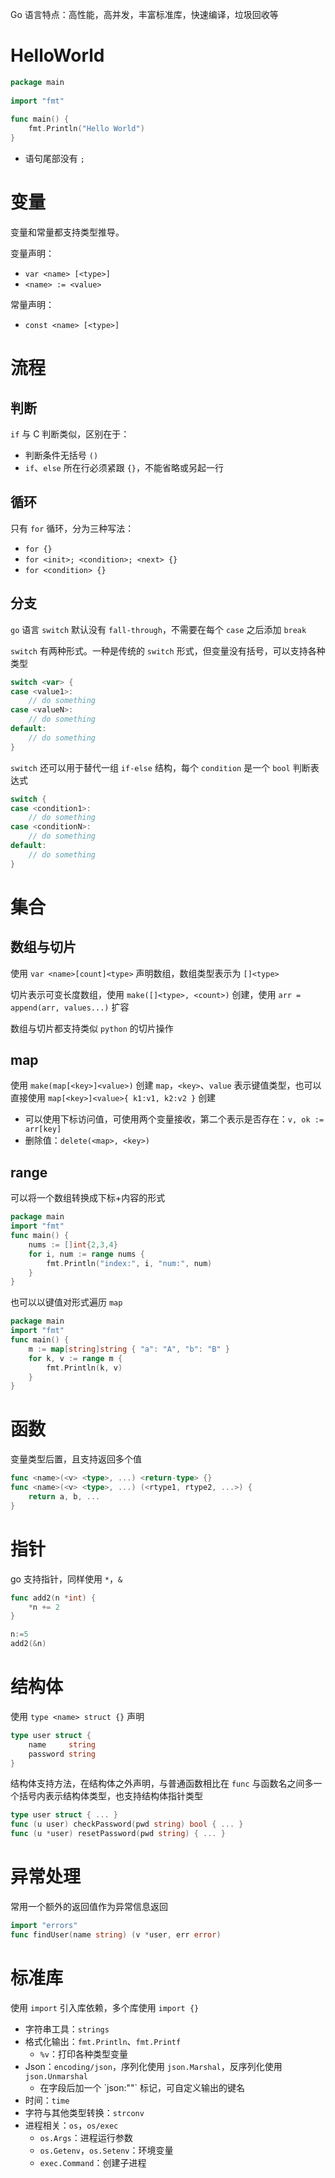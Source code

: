 Go 语言特点：高性能，高并发，丰富标准库，快速编译，垃圾回收等
# HelloWorld

```go
package main  
  
import "fmt"  
  
func main() {  
    fmt.Println("Hello World")  
}
```

- 语句尾部没有 `;`
# 变量

变量和常量都支持类型推导。

变量声明：
-  `var <name> [<type>]`
- `<name> := <value>`

常量声明：
- `const <name> [<type>]`
# 流程
## 判断

`if` 与 C 判断类似，区别在于：
- 判断条件无括号  `()`
- `if`、`else` 所在行必须紧跟 `{}`，不能省略或另起一行
## 循环

只有 `for` 循环，分为三种写法：
- `for {}`
- `for <init>; <condition>; <next> {}`
- `for <condition> {}`
## 分支

`go` 语言 `switch` 默认没有 `fall-through`，不需要在每个 `case` 之后添加 `break`

`switch` 有两种形式。一种是传统的 ` switch ` 形式，但变量没有括号，可以支持各种类型

```go
switch <var> {
case <value1>: 
	// do something
case <valueN>:
    // do something
default:
    // do something
}
```

`switch` 还可以用于替代一组 `if-else` 结构，每个 `condition` 是一个 `bool` 判断表达式

```go
switch {
case <condition1>:
    // do something
case <conditionN>:
    // do something
default:
    // do something
}
```
# 集合
## 数组与切片

使用 `var <name>[count]<type>` 声明数组，数组类型表示为 `[]<type>`

切片表示可变长度数组，使用 `make([]<type>, <count>)` 创建，使用 `arr = append(arr, values...)` 扩容

数组与切片都支持类似 `python` 的切片操作
## map

使用 `make(map[<key>]<value>)` 创建 `map`，`<key>`、`value` 表示键值类型，也可以直接使用 `map[<key>]<value>{ k1:v1, k2:v2 }` 创建
- 可以使用下标访问值，可使用两个变量接收，第二个表示是否存在：`v, ok := arr[key]`
- 删除值：`delete(<map>, <key>)`
## range

可以将一个数组转换成下标+内容的形式

```go
package main
import "fmt"
func main() {
    nums := []int{2,3,4}
    for i, num := range nums {
        fmt.Println("index:", i, "num:", num)
    }
}
```

也可以以键值对形式遍历 `map`

```go
package main
import "fmt"
func main() {
    m := map[string]string { "a": "A", "b": "B" }
    for k, v := range m {
        fmt.Println(k, v)
    }
}
```
# 函数

变量类型后置，且支持返回多个值

```go
func <name>(<v> <type>, ...) <return-type> {}
func <name>(<v> <type>, ...) (<rtype1, rtype2, ...>) {
    return a, b, ...
}
```
# 指针

go 支持指针，同样使用 `*`，`&`

```go
func add2(n *int) {
    *n += 2
}

n:=5
add2(&n)
```
# 结构体

使用 `type <name> struct {}` 声明

```go
type user struct {
    name     string
    password string
}
```

结构体支持方法，在结构体之外声明，与普通函数相比在 `func` 与函数名之间多一个括号内表示结构体类型，也支持结构体指针类型

```go
type user struct { ... }
func (u user) checkPassword(pwd string) bool { ... }
func (u *user) resetPassword(pwd string) { ... }
```
# 异常处理

常用一个额外的返回值作为异常信息返回

```go
import "errors"
func findUser(name string) (v *user, err error)
```
# 标准库

使用 `import` 引入库依赖，多个库使用 `import {}`

- 字符串工具：`strings`
- 格式化输出：`fmt.Println`、`fmt.Printf`
	- `%v`：打印各种类型变量
- Json：`encoding/json`，序列化使用 `json.Marshal`，反序列化使用 `json.Unmarshal`
	- 在字段后加一个 \`json:"<name>"\` 标记，可自定义输出的键名
- 时间：`time`
- 字符与其他类型转换：`strconv`
- 进程相关：`os`，`os/exec`
	- `os.Args`：进程运行参数
	- `os.Getenv`，`os.Setenv`：环境变量
	- `exec.Command`：创建子进程